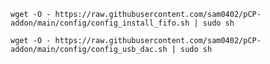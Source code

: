 `wget -O - https://raw.githubusercontent.com/sam0402/pCP-addon/main/config/config_install_fifo.sh | sudo sh`

`wget -O - https://raw.githubusercontent.com/sam0402/pCP-addon/main/config/config_usb_dac.sh | sudo sh`
